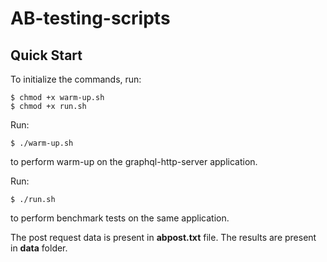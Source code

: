 # AB-testing-scripts

## Quick Start
To initialize the commands, run:
```
$ chmod +x warm-up.sh
$ chmod +x run.sh
```

Run:
```
$ ./warm-up.sh
```
to perform warm-up on the graphql-http-server application.

Run:
```
$ ./run.sh
```
to perform benchmark tests on the same application.

The post request data is present in **abpost.txt** file. The results are present in **data** folder.

